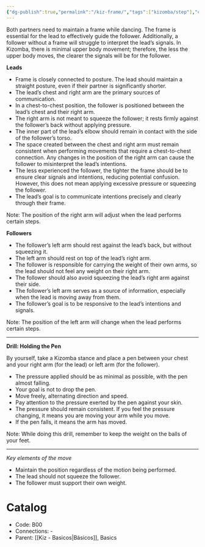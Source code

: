 ```yaml
---
{"dg-publish":true,"permalink":"/kiz-frame/","tags":["kizomba/step"],"created":"2024-11-20T11:57:57.460-05:00","updated":"2025-01-28T12:13:42.437-05:00"}
---
```



Both partners need to maintain a frame while dancing. The frame is essential for the lead to effectively guide the follower. Additionally, a follower without a frame will struggle to interpret the lead’s signals. In Kizomba, there is minimal upper body movement; therefore, the less the upper body moves, the clearer the signals will be for the follower.

**Leads**
- Frame is closely connected to posture. The lead should maintain a straight posture, even if their partner is significantly shorter.
- The lead’s chest and right arm are the primary sources of communication.
- In a chest-to-chest position, the follower is positioned between the lead’s chest and their right arm.
- The right arm is not meant to squeeze the follower; it rests firmly against the follower’s back without applying pressure.
- The inner part of the lead’s elbow should remain in contact with the side of the follower’s torso.
- The space created between the chest and right arm must remain consistent when performing movements that require a chest-to-chest connection. Any changes in the position of the right arm can cause the follower to misinterpret the lead’s intentions.
- The less experienced the follower, the tighter the frame should be to ensure clear signals and intentions, reducing potential confusion. However, this does not mean applying excessive pressure or squeezing the follower.
- The lead’s goal is to communicate intentions precisely and clearly through their frame.

Note: The position of the right arm will adjust when the lead performs certain steps.

**Followers**
- The follower’s left arm should rest against the lead’s back, but without squeezing it.
- The left arm should rest on top of the lead’s right arm.
- The follower is responsible for carrying the weight of their own arms, so the lead should not feel any weight on their right arm.
- The follower should also avoid squeezing the lead’s right arm against their side.
- The follower’s left arm serves as a source of information, especially when the lead is moving away from them.
- The follower’s goal is to be responsive to the lead’s intentions and signals.

Note: The position of the left arm will change when the lead performs certain steps.

---

**Drill: Holding the Pen**

By yourself, take a Kizomba stance and place a pen between your chest and your right arm (for the lead) or left arm (for the follower).

- The pressure applied should be as minimal as possible, with the pen almost falling.
- Your goal is not to drop the pen.
- Move freely, alternating direction and speed.
- Pay attention to the pressure exerted by the pen against your skin.
- The pressure should remain consistent. If you feel the pressure changing, it means you are moving your arm while you move.
- If the pen falls, it means the arm has moved.

Note: While doing this drill, remember to keep the weight on the balls of your feet.

---

*Key elements of the move*
- Maintain the position regardless of the motion being performed.
- The lead should not squeeze the follower.
- The follower must support their own weight.

# Catalog

- Code: B00
- Connections: -
- Parent: [[Kiz - Basicos\|Básicos]], Basics
